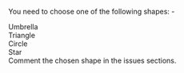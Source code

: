 You need to choose one of the following shapes: -  

Umbrella  
Triangle  
Circle  
Star  
Comment the chosen shape in the issues sections.  
